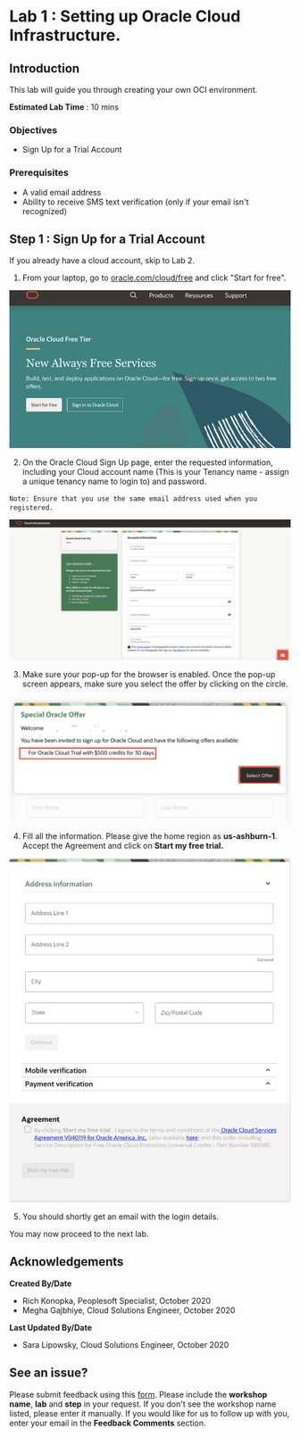 # Lab 1 : Setting up Oracle Cloud Infrastructure.  

## Introduction

This lab will guide you through creating your own OCI environment.

**Estimated Lab Time** : 10 mins 

### Objectives

- Sign Up for a Trial Account  

### Prerequisites

- A valid email address
- Ability to receive SMS text verification (only if your email isn't recognized)

## **Step 1 : Sign Up for a Trial Account**

If you already have a cloud account, skip to Lab 2.

1. From your laptop, go to [oracle.com/cloud/free](oracle.com/cloud/free) and click "Start for free".

![](./images/4.png "")

2. On the Oracle Cloud Sign Up page, enter the requested information, including your Cloud account name (This is your Tenancy name - assign a unique tenancy name to login to) and password.

```
Note: Ensure that you use the same email address used when you registered.
```
![](./images/ci.png "")

3. Make sure your pop-up for the browser is enabled. Once the pop-up screen appears, make sure you select the offer by clicking on the circle.

![](./images/pu.png "")

4. Fill all the information. Please give the home region as **us-ashburn-1**. Accept the Agreement and click on **Start my free trial.**

![](./images/ci1.png "")

5. You should shortly get an email with the login details.

You may now proceed to the next lab.

## Acknowledgements

**Created By/Date**   
- Rich Konopka, Peoplesoft Specialist, October 2020  
- Megha Gajbhiye, Cloud Solutions Engineer, October 2020  

**Last Updated By/Date**    
- Sara Lipowsky, Cloud Solutions Engineer, October 2020  

## See an issue?

Please submit feedback using this [form](https://apexapps.oracle.com/pls/apex/f?p=133:1:::::P1_FEEDBACK:1). Please include the **workshop name**, **lab** and **step** in your request. If you don't see the workshop name listed, please enter it manually. If you would like for us to follow up with you, enter your email in the **Feedback Comments** section.